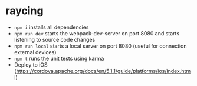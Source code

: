 # raycing

* `npm i` installs all dependencies
* `npm run dev` starts the webpack-dev-server on port 8080 and starts listening to source code changes
* `npm run local` starts a local server on port 8080 (useful for connection external devices)
* `npm t` runs the unit tests using karma
* Deploy to iOS (https://cordova.apache.org/docs/en/5.1.1/guide/platforms/ios/index.html)

